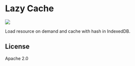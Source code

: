 # Lazy Cache
![](https://img.shields.io/github/license/LibreService/lazy_cache)

Load resource on demand and cache with hash in IndexedDB.

## License
Apache 2.0
